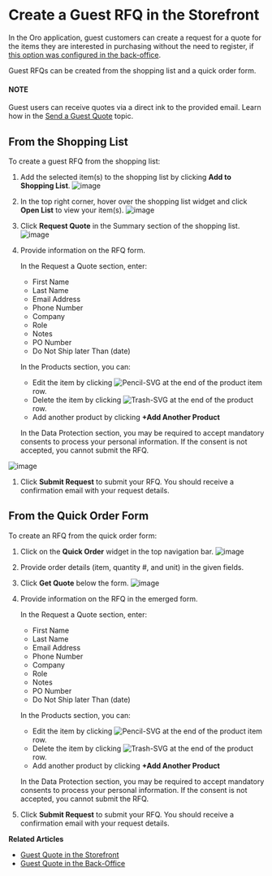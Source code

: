 <a id="frontstore-guide-rfq-guests"></a>

<a id="frontstore-guide-guest-rfq"></a>

# Create a Guest RFQ in the Storefront

<!-- begin -->

In the Oro application, guest customers can create a request for a quote for the items they are interested in purchasing without the need to register, if [this option was configured in the back-office](../../../back-office/system/configuration/commerce/sales/guest-quote.md#sys-conf-commerce-guest-enable-guest-quotes).

Guest RFQs can be created from the shopping list and a quick order form.

#### NOTE
Guest users can receive quotes via a direct ink to the provided email. Learn how in the [Send a Guest Quote](../../../back-office/sales/quotes/guest-quote.md#user-guide-sales-guest-quotes) topic.

## From the Shopping List

To create a guest RFQ from the shopping list:

1. Add the selected item(s) to the shopping list by clicking **Add to Shopping List**.
   ![image](user/img/storefront/rfq/GuestItemAddedtoSL.png)
2. In the top right corner, hover over the shopping list widget and click **Open List** to view your item(s).
   ![image](user/img/storefront/rfq/GuestSLButton.png)
3. Click **Request Quote** in the Summary section of the shopping list.
   ![image](user/img/storefront/rfq/GuestCreateRFQButtons.png)
4. Provide information on the RFQ form.

   In the Request a Quote section, enter:
   * First Name
   * Last Name
   * Email Address
   * Phone Number
   * Company
   * Role
   * Notes
   * PO Number
   * Do Not Ship later Than (date)

   In the Products section, you can:
   * Edit the item by clicking ![Pencil-SVG](_themes/sphinx_rtd_theme/static/svg-icons/pencil.svg) at the end of the product item row.
   * Delete the item by clicking ![Trash-SVG](_themes/sphinx_rtd_theme/static/svg-icons/trash.svg) at the end of the product row.
   * Add another product by clicking **+Add Another Product**

   In the Data Protection section, you may be required to accept mandatory consents to process your personal information. If the consent is not accepted, you cannot submit the RFQ.

![image](user/img/storefront/rfq/rfq_data_protection_guest.png)
1. Click **Submit Request** to submit your RFQ. You should receive a confirmation email with your request details.

## From the Quick Order Form

To create an RFQ from the quick order form:

1. Click on the **Quick Order** widget in the top navigation bar.
   ![image](user/img/storefront/rfq/GuestQuickOrderButton.png)
2. Provide order details (item, quantity #, and unit) in the given fields.
3. Click **Get Quote** below the form.
   ![image](user/img/storefront/rfq/GuestQuickOrderDetails.png)
4. Provide information on the RFQ in the emerged form.

   In the Request a Quote section, enter:
   * First Name
   * Last Name
   * Email Address
   * Phone Number
   * Company
   * Role
   * Notes
   * PO Number
   * Do Not Ship later Than (date)

   In the Products section, you can:
   * Edit the item by clicking ![Pencil-SVG](_themes/sphinx_rtd_theme/static/svg-icons/pencil.svg) at the end of the product item row.
   * Delete the item by clicking ![Trash-SVG](_themes/sphinx_rtd_theme/static/svg-icons/trash.svg) at the end of the product row.
   * Add another product by clicking **+Add Another Product**

   In the Data Protection section, you may be required to accept mandatory consents to process your personal information. If the consent is not accepted, you cannot submit the RFQ.
5. Click **Submit Request** to submit your RFQ. You should receive a confirmation email with your request details.

<!-- finish -->

**Related Articles**

* [Guest Quote in the Storefront](../../quotes/guests.md#frontstore-guide-guest-quotes)
* [Guest Quote in the Back-Office](../../../back-office/sales/quotes/guest-quote.md#user-guide-sales-guest-quotes)

<!-- A -->
<!-- B -->
<!-- C -->
<!-- D -->
<!-- E -->
<!-- F -->
<!-- G -->
<!-- H -->
<!-- I -->
<!-- L -->
<!-- M -->
<!-- P -->
<!-- R -->
<!-- S -->
<!-- T -->
<!-- U -->
<!-- Z -->
